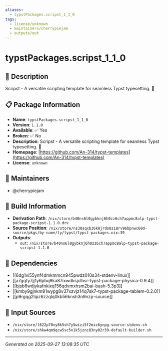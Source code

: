 ```yaml
---
aliases:
  - typstPackages.scripst_1_1_0
tags:
  - license/unknown
  - maintainers/cherrypiejam
  - outputs/out
---
```


# typstPackages.scripst_1_1_0

## 📝 Description

Scripst - A versatile scripting template for seamless Typst typesetting. 🚀

## 📋 Package Information

- **Name**: `typstPackages.scripst_1_1_0`
- **Version**: `1.1.0`
- **Available**: ✅ Yes
- **Broken**: ✅ No
- **Description**: Scripst - A versatile scripting template for seamless Typst typesetting. 🚀
- **Homepage**: [https://github.com/An-314/typst-templates](https://github.com/An-314/typst-templates)
- **License**: `unknown`
## 👥 Maintainers

- @cherrypiejam


## 🔧 Build Information

- **Derivation Path**: `/nix/store/b40ns6l0gybknj6h0zz6ch7appmc8alp-typst-package-scripst-1.1.0.drv`
- **Source Position**: `/nix/store/ns30sqxb36k8jrds8z18rv96bpnwc60d-source/pkgs/by-name/ty/typst/typst-packages.nix:39`
- **Outputs**:
  - `out`:  `/nix/store/b40ns6l0gybknj6h0zz6ch7appmc8alp-typst-package-scripst-1.1.0`

## 🔗 Dependencies

- [[6dg1vi55ynf4dmkmmcn945pwdz010s34-stdenv-linux]]
- [[a7gqfy7jj1y6pbq9ka87ixwdksjclbsr-typst-package-physica-0.9.4]]
- [[bjsb6wdjykafnkixq156qdvmxhsm2bai-bash-5.3p3]]
- [[kmby9gjnkm91wypg8v37xzvjz14q7sk7-typst-package-tablem-0.2.0]]
- [[p9rgqg2lipz6zzqlq0kb56knsh3n9nzp-source]]

## 📁 Input Sources

- `/nix/store/l622p70vy8k5sh7y5wizi5f2mic6ynpg-source-stdenv.sh`
- `/nix/store/shkw4qm9qcw5sc5n1k5jznc83ny02r39-default-builder.sh`

---
*Generated on 2025-09-27 13:08:35 UTC*
